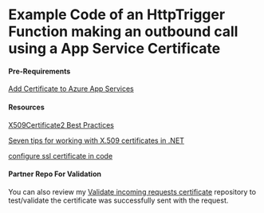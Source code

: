 # Example Code of an HttpTrigger Function making an outbound call using a App Service Certificate

#### Pre-Requirements
[Add Certificate to Azure App Services](https://learn.microsoft.com/en-us/azure/app-service/configure-ssl-certificate?tabs=apex%2Cportal)

#### Resources 
[X509Certificate2 Best Practices](https://github.com/projectkudu/kudu/wiki/Best-X509Certificate2-Practices#overview)

[Seven tips for working with X.509 certificates in .NET](https://paulstovell.com/x509certificate2/)

[configure ssl certificate in code](https://learn.microsoft.com/en-us/azure/app-service/configure-ssl-certificate-in-code#load-certificate-in-windows-apps)

#### Partner Repo For Validation
You can also review my [Validate incoming requests certificate](https://github.com/VinnyBonner/Validate-Incoming-Requests-Certificate) repository to test/validate the certificate was successfully sent with the request.
